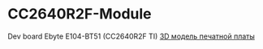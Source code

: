 # CC2640R2F-Module
Dev board Ebyte E104-BT51 (CC2640R2F TI)
[3D модель печатной платы](https://sun9-53.userapi.com/impg/ON1FBJHTmMbXcHkyFC4urGDAB8AhF2gm2XHa_w/bvMUPCaGUyU.jpg?size=800x674&quality=96&sign=1049d1adaca157e9ead0a4e1143808b8&type=album)
